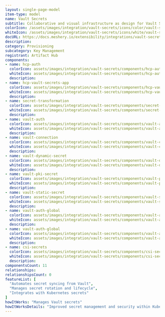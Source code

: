 ```yaml
---
layout: single-page-model
item-type: model
name: Vault Secrets
subtitle: Collaborative and visual infrastructure as design for Vault Secrets
colorIcon: /assets/images/integration/vault-secrets/icons/color/vault-secrets-color.svg
whiteIcon: /assets/images/integration/vault-secrets/icons/white/vault-secrets-white.svg
docURL: https://docs.meshery.io/extensibility/integrations/vault-secrets
description: 
category: Provisioning
subcategory: Key Management
registrant: Artifact Hub
components: 
- name: hcp-auth
  colorIcon: assets/images/integration/vault-secrets/components/hcp-auth/icons/color/hcp-auth-color.svg
  whiteIcon: assets/images/integration/vault-secrets/components/hcp-auth/icons/white/hcp-auth-white.svg
  description: 
- name: hcp-vault-secrets-app
  colorIcon: assets/images/integration/vault-secrets/components/hcp-vault-secrets-app/icons/color/hcp-vault-secrets-app-color.svg
  whiteIcon: assets/images/integration/vault-secrets/components/hcp-vault-secrets-app/icons/white/hcp-vault-secrets-app-white.svg
  description: 
- name: secret-transformation
  colorIcon: assets/images/integration/vault-secrets/components/secret-transformation/icons/color/secret-transformation-color.svg
  whiteIcon: assets/images/integration/vault-secrets/components/secret-transformation/icons/white/secret-transformation-white.svg
  description: 
- name: vault-auth
  colorIcon: assets/images/integration/vault-secrets/components/vault-auth/icons/color/vault-auth-color.svg
  whiteIcon: assets/images/integration/vault-secrets/components/vault-auth/icons/white/vault-auth-white.svg
  description: 
- name: vault-connection
  colorIcon: assets/images/integration/vault-secrets/components/vault-connection/icons/color/vault-connection-color.svg
  whiteIcon: assets/images/integration/vault-secrets/components/vault-connection/icons/white/vault-connection-white.svg
  description: 
- name: vault-dynamic-secret
  colorIcon: assets/images/integration/vault-secrets/components/vault-dynamic-secret/icons/color/vault-dynamic-secret-color.svg
  whiteIcon: assets/images/integration/vault-secrets/components/vault-dynamic-secret/icons/white/vault-dynamic-secret-white.svg
  description: 
- name: vault-pki-secret
  colorIcon: assets/images/integration/vault-secrets/components/vault-pki-secret/icons/color/vault-pki-secret-color.svg
  whiteIcon: assets/images/integration/vault-secrets/components/vault-pki-secret/icons/white/vault-pki-secret-white.svg
  description: 
- name: vault-static-secret
  colorIcon: assets/images/integration/vault-secrets/components/vault-static-secret/icons/color/vault-static-secret-color.svg
  whiteIcon: assets/images/integration/vault-secrets/components/vault-static-secret/icons/white/vault-static-secret-white.svg
  description: 
- name: vault-auth-global
  colorIcon: assets/images/integration/vault-secrets/components/vault-auth-global/icons/color/vault-auth-global-color.svg
  whiteIcon: assets/images/integration/vault-secrets/components/vault-auth-global/icons/white/vault-auth-global-white.svg
  description: 
- name: vault-auth-global
  colorIcon: assets/images/integration/vault-secrets/components/vault-auth-global/icons/color/vault-auth-global-color.svg
  whiteIcon: assets/images/integration/vault-secrets/components/vault-auth-global/icons/white/vault-auth-global-white.svg
  description: 
- name: csi-secrets
  colorIcon: assets/images/integration/vault-secrets/components/csi-secrets/icons/color/csi-secrets-color.svg
  whiteIcon: assets/images/integration/vault-secrets/components/csi-secrets/icons/white/csi-secrets-white.svg
  description: 
componentsCount: 11
relationships: 
relationshipsCount: 0
featureList: [
  "Automates secret syncing from Vault",
  "Manages secret rotation and lifecycle",
  "Integrates with Kubernetes secrets"
]
howItWorks: "Manages Vault secrets"
howItWorksDetails: "Improved secret management and security within Kubernetes"
---
```

